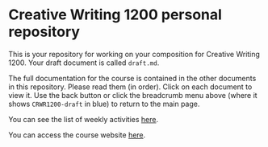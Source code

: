 # Creative Writing 1200 personal repository

This is your repository for working on your composition for Creative Writing 1200. Your draft document is called `draft.md`.

The full documentation for the course is contained in the other documents in this repository. Please read them (in order). Click on each document to view it. Use the back button or click the breadcrumb menu above (where it shows `CRWR1200-draft` in blue) to return to the main page.

You can see the list of weekly activities [here](https://crwr1200.netlify.com/category/activities/).

You can access the course website [here](https://crwr1200.netlify.com/).




